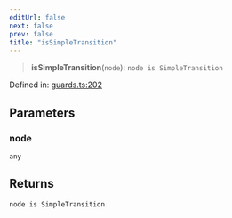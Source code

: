 ```yaml
---
editUrl: false
next: false
prev: false
title: "isSimpleTransition"
---
```


> **isSimpleTransition**(`node`): `node is SimpleTransition`

Defined in: [guards.ts:202](https://github.com/rcs-agents/rcs-lang/blob/87d9b510946a70cf66b4d271e76c67f8499b8d1d/packages/ast/src/guards.ts#L202)

## Parameters

### node

`any`

## Returns

`node is SimpleTransition`
